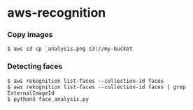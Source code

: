 # aws-recognition


### Copy images
```
$ aws s3 cp _analysis.png s3://my-bucket
```


### Detecting faces
```
$ aws rekognition list-faces --collection-id faces
$ aws rekognition list-faces --collection-id faces | grep ExternalImageId
$ python3 face_analysis.py
```

